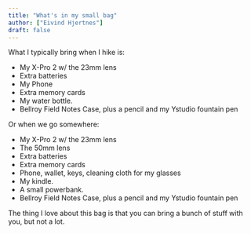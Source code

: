 ```yaml
---
title: "What's in my small bag"
author: ["Eivind Hjertnes"]
draft: false
---
```


What I typically bring when I hike is:

-   My X-Pro 2 w/ the 23mm lens
-   Extra batteries
-   My Phone
-   Extra memory cards
-   My water bottle.
-   Bellroy Field Notes Case, plus a pencil and my Ystudio fountain pen

Or when we go somewhere:

-   My X-Pro 2 w/ the 23mm lens
-   The 50mm lens
-   Extra batteries
-   Extra memory cards
-   Phone, wallet, keys, cleaning cloth for my glasses
-   My kindle.
-   A small powerbank.
-   Bellroy Field Notes Case, plus a pencil and my Ystudio fountain pen

The thing I love about this bag is that you can bring a bunch of stuff
with you, but not a lot.
